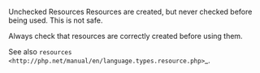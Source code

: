 Unchecked Resources
Resources are created, but never checked before being used. This is not safe.

Always check that resources are correctly created before using them.

<?php

// always check that the resource is created correctly
$fp = fopen($d,'r');
if ($fp === false) {
    throw new Exception('File not found');
} 
$firstLine = fread($fp);

// This directory is not checked : the path may not exist and return false
$uncheckedDir = opendir($pathToDir);
while(readdir($uncheckedDir)) {
    // do something()
}

// This file is not checked : the path may not exist or be unreadable and return false
$fp = fopen($pathToFile);
while($line = freads($fp)) {
    $text .= $line;
}

// quick unsafe one-liner : using bzclose on an unchecked resource
bzclose(bzopen('file'));

?>

See also `resources <http://php.net/manual/en/language.types.resource.php>`_.
